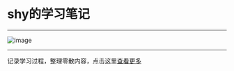 # shy的学习笔记

---

![image](https://github.com/user-attachments/assets/03aad993-4a83-4f9d-90ee-3816ffc9d0af)

---

记录学习过程，整理零散内容，点击这里[查看更多](https://i-am-shy.github.io/vitepress/)
